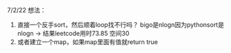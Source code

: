 7/2/22
想法：
 1. 直接一个反手sort，然后顺着loop找不行吗？ bigo是nlogn因为pythonsort是nlogn -> 结果leetcode用时73.85 空间30
 2. 或者建立一个map，如果map里面有值就return true